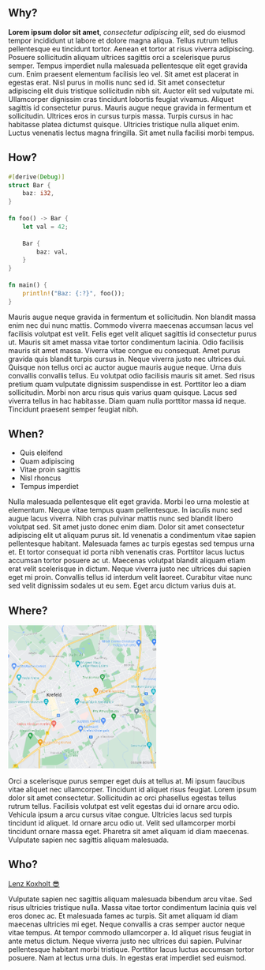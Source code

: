 ## Why?

**Lorem ipsum dolor sit amet**, *consectetur adipiscing elit*, sed do eiusmod tempor incididunt ut labore et dolore magna aliqua. Tellus rutrum tellus pellentesque eu tincidunt tortor. Aenean et tortor at risus viverra adipiscing. Posuere sollicitudin aliquam ultrices sagittis orci a scelerisque purus semper. Tempus imperdiet nulla malesuada pellentesque elit eget gravida cum. Enim praesent elementum facilisis leo vel. Sit amet est placerat in egestas erat. Nisl purus in mollis nunc sed id. Sit amet consectetur adipiscing elit duis tristique sollicitudin nibh sit. Auctor elit sed vulputate mi. Ullamcorper dignissim cras tincidunt lobortis feugiat vivamus. Aliquet sagittis id consectetur purus. Mauris augue neque gravida in fermentum et sollicitudin. Ultrices eros in cursus turpis massa. Turpis cursus in hac habitasse platea dictumst quisque. Ultricies tristique nulla aliquet enim. Luctus venenatis lectus magna fringilla. Sit amet nulla facilisi morbi tempus.

## How?

```rust
#[derive(Debug)]
struct Bar {
    baz: i32,
}

fn foo() -> Bar {
    let val = 42;

    Bar {
        baz: val,
    }
}

fn main() {
    println!("Baz: {:?}", foo());
}
```

Mauris augue neque gravida in fermentum et sollicitudin. Non blandit massa enim nec dui nunc mattis. Commodo viverra maecenas accumsan lacus vel facilisis volutpat est velit. Felis eget velit aliquet sagittis id consectetur purus ut. Mauris sit amet massa vitae tortor condimentum lacinia. Odio facilisis mauris sit amet massa. Viverra vitae congue eu consequat. Amet purus gravida quis blandit turpis cursus in. Neque viverra justo nec ultrices dui. Quisque non tellus orci ac auctor augue mauris augue neque. Urna duis convallis convallis tellus. Eu volutpat odio facilisis mauris sit amet. Sed risus pretium quam vulputate dignissim suspendisse in est. Porttitor leo a diam sollicitudin. Morbi non arcu risus quis varius quam quisque. Lacus sed viverra tellus in hac habitasse. Diam quam nulla porttitor massa id neque. Tincidunt praesent semper feugiat nibh.

## When?

- Quis eleifend
- Quam adipiscing
- Vitae proin sagittis
- Nisl rhoncus
- Tempus imperdiet

Nulla malesuada pellentesque elit eget gravida. Morbi leo urna molestie at elementum. Neque vitae tempus quam pellentesque. In iaculis nunc sed augue lacus viverra. Nibh cras pulvinar mattis nunc sed blandit libero volutpat sed. Sit amet justo donec enim diam. Dolor sit amet consectetur adipiscing elit ut aliquam purus sit. Id venenatis a condimentum vitae sapien pellentesque habitant. Malesuada fames ac turpis egestas sed tempus urna et. Et tortor consequat id porta nibh venenatis cras. Porttitor lacus luctus accumsan tortor posuere ac ut. Maecenas volutpat blandit aliquam etiam erat velit scelerisque in dictum. Neque viverra justo nec ultrices dui sapien eget mi proin. Convallis tellus id interdum velit laoreet. Curabitur vitae nunc sed velit dignissim sodales ut eu sem. Eget arcu dictum varius duis at.

## Where?

<img src="/static/img/map.png" width="300">

Orci a scelerisque purus semper eget duis at tellus at. Mi ipsum faucibus vitae aliquet nec ullamcorper. Tincidunt id aliquet risus feugiat. Lorem ipsum dolor sit amet consectetur. Sollicitudin ac orci phasellus egestas tellus rutrum tellus. Facilisis volutpat est velit egestas dui id ornare arcu odio. Vehicula ipsum a arcu cursus vitae congue. Ultricies lacus sed turpis tincidunt id aliquet. Id ornare arcu odio ut. Velit sed ullamcorper morbi tincidunt ornare massa eget. Pharetra sit amet aliquam id diam maecenas. Vulputate sapien nec sagittis aliquam malesuada.

## Who?

[Lenz Koxholt 😎](https://lenz-koxholt.de/)

Vulputate sapien nec sagittis aliquam malesuada bibendum arcu vitae. Sed risus ultricies tristique nulla. Massa vitae tortor condimentum lacinia quis vel eros donec ac. Et malesuada fames ac turpis. Sit amet aliquam id diam maecenas ultricies mi eget. Neque convallis a cras semper auctor neque vitae tempus. At tempor commodo ullamcorper a. Id aliquet risus feugiat in ante metus dictum. Neque viverra justo nec ultrices dui sapien. Pulvinar pellentesque habitant morbi tristique. Porttitor lacus luctus accumsan tortor posuere. Nam at lectus urna duis. In egestas erat imperdiet sed euismod.
